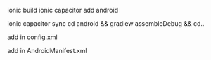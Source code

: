 

ionic build
ionic capacitor add android

ionic capacitor sync
cd android && gradlew assembleDebug && cd..


add in config.xml
<preference name="SplashScreenDelay" value="0"/>

add in AndroidManifest.xml
<uses-permission android:name="android.permission.SCHEDULE_EXACT_ALARM" />
